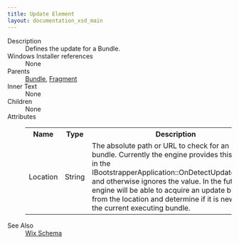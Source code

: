 ```yaml
---
title: Update Element
layout: documentation_xsd_main
---
```

<dl>
  <dt>Description</dt>
  <dd>Defines the update for a Bundle.</dd>
  <dt>Windows Installer references</dt>
  <dd>None</dd>
  <dt>Parents</dt>
  <dd>
    <a href="../wix/bundle">Bundle</a>, <a href="../wix/fragment">Fragment</a></dd>
  <dt>Inner Text</dt>
  <dd>None</dd>
  <dt>Children</dt>
  <dd>None</dd>
  <dt>Attributes</dt>
  <dd>
    <table cellspacing="0" cellpadding="0" class="schema">
      <tr>
        <th width="15%">Name</th>
        <th width="15%">Type</th>
        <th width="65%">Description</th>
        <th width="15%">Required</th>
      </tr>
      <tr>
        <td>Location</td>
        <td>String</td>
        <td>             The absolute path or URL to check for an update bundle. Currently the engine provides this value             in the IBootstrapperApplication::OnDetectUpdateBegin() and otherwise ignores the value. In the             future the engine will be able to acquire an update bundle from the location and determine if it             is newer than the current executing bundle.           </td>
        <td>Yes</td>
      </tr>
    </table>
  </dd>
  <dt>See Also</dt>
  <dd>
    <a href="../wix">Wix Schema</a>
  </dd>
</dl>

